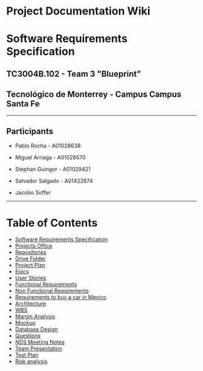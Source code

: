 # Project Documentation Wiki

# Software Requirements Specification

## TC3004B.102 - Team 3 "Blueprint"

## Tecnológico de Monterrey - Campus Campus Santa Fe

---

## Participants

- Pablo Rocha - A01028638

- Miguel Arriaga - A01028570

- Stephan Guingor - A01029421

- Salvador Salgado - A01422874

- Jacobo Soffer

---

# Table of Contents

- [Software Requirements Specification](SRS.md)
- [Projects Office](wiki/Office.md)
- [Repositories](wiki/Repositories.md)
- [Drive Folder](wiki/Drive%20folder.md)
- [Project Plan](wiki/Project%20Plan.md)
- [Epics](wiki/Epics.md)
- [User Stories](wiki/User%20Stories.md)
- [Functional Requirements](wiki/Functional%20requirements.md)
- [Non Functional Requirements](wiki/Non%20Functional%20requirements.md)
- [Requirements to buy a car in Mexico](wiki/Requirements%20to%20buy%20a%20car%20in%20Mexico.md)
- [Architecture](wiki/Architecture.md)
- [WBS](wiki/WBS.md)
- [Margin Analysis](wiki/Margin%20analysis.md)
- [Mockup](wiki/Mockup.md)
- [Database Design](wiki/Database%20design.md)
- [Questions](wiki/Questions.md)
- [NDS Meeting Notes](wiki/NDS%20meeting%20notes.md)
- [Team Presentation](wiki/Team%20Presentation.md)
- [Test Plan](wiki/Test%20Plan.md)
- [Risk analysis](wiki/Risk%20analysis.md)
